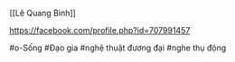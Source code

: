 [[Lê Quang Bình]] 

https://facebook.com/profile.php?id=707991457

#o-Sống 
#Đạo gia
#nghệ thuật đương đại
#nghe thụ động
